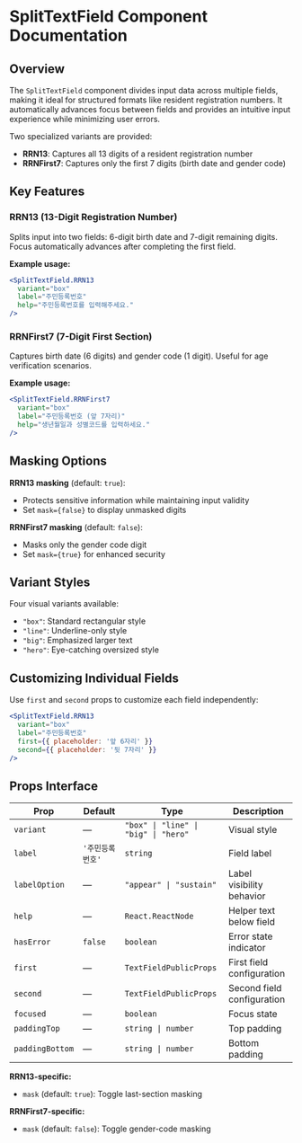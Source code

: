 # SplitTextField Component Documentation

## Overview

The `SplitTextField` component divides input data across multiple fields, making it ideal for structured formats like resident registration numbers. It automatically advances focus between fields and provides an intuitive input experience while minimizing user errors.

Two specialized variants are provided:
- **RRN13**: Captures all 13 digits of a resident registration number
- **RRNFirst7**: Captures only the first 7 digits (birth date and gender code)

## Key Features

### RRN13 (13-Digit Registration Number)

Splits input into two fields: 6-digit birth date and 7-digit remaining digits. Focus automatically advances after completing the first field.

**Example usage:**
```jsx
<SplitTextField.RRN13
  variant="box"
  label="주민등록번호"
  help="주민등록번호를 입력해주세요."
/>
```

### RRNFirst7 (7-Digit First Section)

Captures birth date (6 digits) and gender code (1 digit). Useful for age verification scenarios.

**Example usage:**
```jsx
<SplitTextField.RRNFirst7
  variant="box"
  label="주민등록번호 (앞 7자리)"
  help="생년월일과 성별코드를 입력하세요."
/>
```

## Masking Options

**RRN13 masking** (default: `true`):
- Protects sensitive information while maintaining input validity
- Set `mask={false}` to display unmasked digits

**RRNFirst7 masking** (default: `false`):
- Masks only the gender code digit
- Set `mask={true}` for enhanced security

## Variant Styles

Four visual variants available:
- `"box"`: Standard rectangular style
- `"line"`: Underline-only style
- `"big"`: Emphasized larger text
- `"hero"`: Eye-catching oversized style

## Customizing Individual Fields

Use `first` and `second` props to customize each field independently:

```jsx
<SplitTextField.RRN13
  variant="box"
  label="주민등록번호"
  first={{ placeholder: '앞 6자리' }}
  second={{ placeholder: '뒷 7자리' }}
/>
```

## Props Interface

| Prop | Default | Type | Description |
|------|---------|------|-------------|
| `variant` | — | `"box" \| "line" \| "big" \| "hero"` | Visual style |
| `label` | `'주민등록번호'` | `string` | Field label |
| `labelOption` | — | `"appear" \| "sustain"` | Label visibility behavior |
| `help` | — | `React.ReactNode` | Helper text below field |
| `hasError` | `false` | `boolean` | Error state indicator |
| `first` | — | `TextFieldPublicProps` | First field configuration |
| `second` | — | `TextFieldPublicProps` | Second field configuration |
| `focused` | — | `boolean` | Focus state |
| `paddingTop` | — | `string \| number` | Top padding |
| `paddingBottom` | — | `string \| number` | Bottom padding |

**RRN13-specific:**
- `mask` (default: `true`): Toggle last-section masking

**RRNFirst7-specific:**
- `mask` (default: `false`): Toggle gender-code masking
